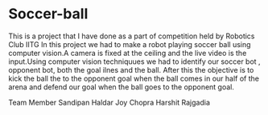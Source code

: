 # Soccer-ball
This is a project that I have done as a part of competition held by Robotics Club IITG 
In this project we had to make a robot playing soccer ball using computer vision.A camera is fixed at the ceiling and the live video is the input.Using computer vision techniquues we had to identify our soccer bot , opponent bot, both the goal ilnes and the ball. After this the objective is to kick the ball the to the opponent goal when the ball comes in our half of the arena and defend our goal when the ball goes to the opponent goal.



Team Member
Sandipan Haldar
Joy Chopra
Harshit Rajgadia

